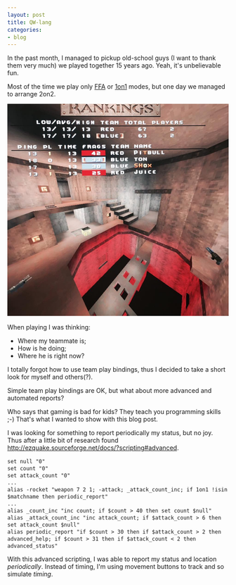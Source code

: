 ```yaml
---
layout: post
title: QW-lang
categories:
- blog
---
```


In the past month, I managed to pickup old-school guys (I want to thank them very much) we played together 15 years ago. Yeah, it's unbelievable fun.

Most of the time we play only [FFA](http://wiki.quakeworld.nu/Free_For_All) or [1on1](http://wiki.quakeworld.nu/1on1) modes, but one day we managed to arrange 2on2. 

![LT-QW](/images/lt-qw.jpg)

When playing I was thinking:
* Where my teammate is;
* How is he doing;
* Where he is right now?

I totally forgot how to use team play bindings, thus I decided to take a short look for myself and others(?).

Simple team play bindings are OK, but what about more advanced and automated reports?

Who says that gaming is bad for kids? They teach you programming skills ;-) That's what I wanted to show with this blog post.

I was looking for something to report periodically my status, but no joy. Thus after a little bit of research found http://ezquake.sourceforge.net/docs/?scripting#advanced.

```
set null "0"
set count "0"
set attack_count "0"
...
alias -rocket "weapon 7 2 1; -attack; _attack_count_inc; if 1on1 !isin $matchname then periodic_report"
...
alias _count_inc "inc count; if $count > 40 then set count $null"
alias _attack_count_inc "inc attack_count; if $attack_count > 6 then set attack_count $null"
alias periodic_report "if $count > 30 then if $attack_count > 2 then advanced_help; if $count > 31 then if $attack_count < 2 then advanced_status"
```

With this advanced scripting, I was able to report my status and location _periodically_. Instead of timing, I'm using movement buttons to track and so simulate _timing_. 
